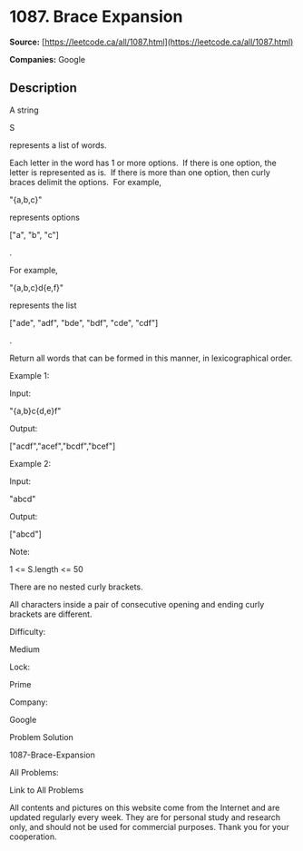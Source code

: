 # 1087. Brace Expansion

**Source:** [https://leetcode.ca/all/1087.html](https://leetcode.ca/all/1087.html)

**Companies:** Google

## Description

A string

S

represents a list of words.

Each letter in the word has 1 or more options.  If there is one option, the letter is
        represented as is.  If there is more than one option, then curly braces delimit the
        options.  For example,

"{a,b,c}"

represents options

["a",
            "b", "c"]

.

For example,

"{a,b,c}d{e,f}"

represents the list

["ade",
        "adf", "bde", "bdf", "cde", "cdf"]

.

Return all words that can be formed in this manner, in lexicographical order.

Example 1:

Input:

"{a,b}c{d,e}f"

Output:

["acdf","acef","bcdf","bcef"]

Example 2:

Input:

"abcd"

Output:

["abcd"]

Note:

1 <= S.length <= 50

There are no nested curly brackets.

All characters inside a pair of consecutive opening and ending curly brackets are
            different.

Difficulty:

Medium

Lock:

Prime

Company:

Google

Problem Solution

1087-Brace-Expansion

All Problems:

Link to All Problems

All contents and pictures on this website come from the Internet and are updated regularly every week. They are for personal study and research only, and should not be used for commercial purposes. Thank you for your cooperation.


